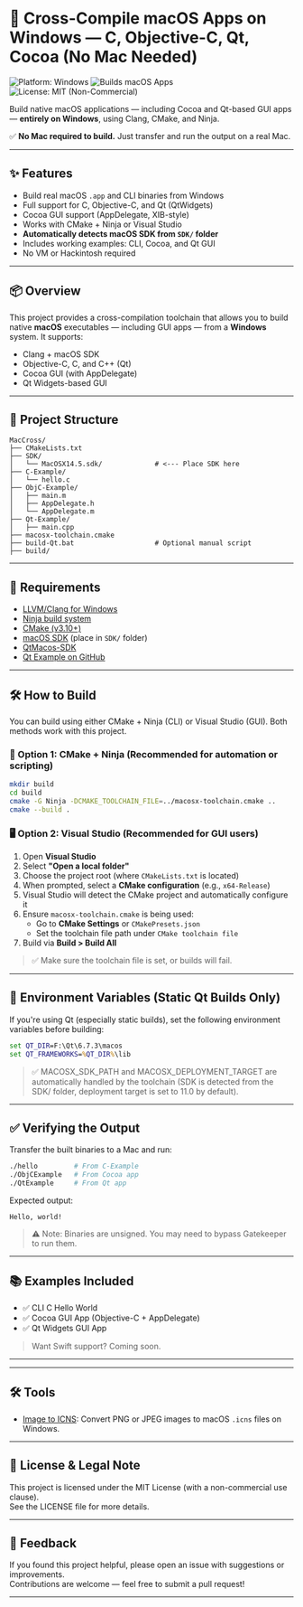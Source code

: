 # 🧰 Cross-Compile macOS Apps on Windows — C, Objective-C, Qt, Cocoa (No Mac Needed)

![Platform: Windows](https://img.shields.io/badge/platform-Windows-blue)
![Builds macOS Apps](https://img.shields.io/badge/builds-macOS-brightgreen)
![License: MIT (Non-Commercial)](https://img.shields.io/badge/license-MIT--NC-yellow)

Build native macOS applications — including Cocoa and Qt-based GUI apps — **entirely on Windows**, using Clang, CMake, and Ninja.

✅ **No Mac required to build.** Just transfer and run the output on a real Mac.

---

## ✨ Features

- Build real macOS `.app` and CLI binaries from Windows
- Full support for C, Objective-C, and Qt (QtWidgets)
- Cocoa GUI support (AppDelegate, XIB-style)
- Works with CMake + Ninja or Visual Studio
- **Automatically detects macOS SDK from `SDK/` folder**
- Includes working examples: CLI, Cocoa, and Qt GUI
- No VM or Hackintosh required

---

## 📦 Overview

This project provides a cross-compilation toolchain that allows you to build native **macOS** executables — including GUI apps — from a **Windows** system. It supports:

- Clang + macOS SDK
- Objective-C, C, and C++ (Qt)
- Cocoa GUI (with AppDelegate)
- Qt Widgets-based GUI

---

## 📁 Project Structure

```
MacCross/
├── CMakeLists.txt
├── SDK/
│   └── MacOSX14.5.sdk/             # <--- Place SDK here
├── C-Example/
│   └── hello.c
├── ObjC-Example/
│   ├── main.m
│   ├── AppDelegate.h
│   └── AppDelegate.m
├── Qt-Example/
│   ├── main.cpp
├── macosx-toolchain.cmake
├── build-Qt.bat                    # Optional manual script
├── build/
```

---

## 🔧 Requirements

- [LLVM/Clang for Windows](https://releases.llvm.org/)
- [Ninja build system](https://github.com/ninja-build/ninja/releases)
- [CMake (v3.10+)](https://cmake.org/download/)
- [macOS SDK](https://github.com/phracker/MacOSX-SDKs/releases/tag/11.3) (place in `SDK/` folder)
- [QtMacos-SDK](https://github.com/LongSoft/qt-6-static-universal-macos)
- [Qt Example on GitHub](https://github.com/pyinstxtractor/Pyextract/tree/PyInstaller-Archive-Viewer)

---

## 🛠️ How to Build

You can build using either CMake + Ninja (CLI) or Visual Studio (GUI). Both methods work with this project.

### 🔧 Option 1: CMake + Ninja (Recommended for automation or scripting)

```bash
mkdir build
cd build
cmake -G Ninja -DCMAKE_TOOLCHAIN_FILE=../macosx-toolchain.cmake ..
cmake --build .
```

### 🖥️ Option 2: Visual Studio (Recommended for GUI users)

1. Open **Visual Studio**
2. Select **"Open a local folder"**
3. Choose the project root (where `CMakeLists.txt` is located)
4. When prompted, select a **CMake configuration** (e.g., `x64-Release`)
5. Visual Studio will detect the CMake project and automatically configure it
6. Ensure `macosx-toolchain.cmake` is being used:
   - Go to **CMake Settings** or `CMakePresets.json`
   - Set the toolchain file path under `CMake toolchain file`
7. Build via **Build > Build All**

> ✅ Make sure the toolchain file is set, or builds will fail.

---

## 📌 Environment Variables (Static Qt Builds Only)

If you're using Qt (especially static builds), set the following environment variables before building:

```cmd
set QT_DIR=F:\Qt\6.7.3\macos
set QT_FRAMEWORKS=%QT_DIR%\lib
```

> ✅ MACOSX_SDK_PATH and MACOSX_DEPLOYMENT_TARGET are automatically handled by the toolchain (SDK is detected from the SDK/ folder, deployment target is set to 11.0 by default).

---

## ✅ Verifying the Output

Transfer the built binaries to a Mac and run:

```bash
./hello         # From C-Example
./ObjCExample   # From Cocoa app
./QtExample     # From Qt app
```

Expected output:

```
Hello, world!
```

> ⚠️ Note: Binaries are unsigned. You may need to bypass Gatekeeper to run them.

---

## 📚 Examples Included

- ✅ CLI C Hello World
- ✅ Cocoa GUI App (Objective-C + AppDelegate)
- ✅ Qt Widgets GUI App

> Want Swift support? Coming soon.

---

---

## 🛠️ Tools

- [Image to ICNS](https://github.com/modz2014/ImageToIcns): Convert PNG or JPEG images to macOS `.icns` files on Windows.

---



## 📜 License & Legal Note

This project is licensed under the MIT License (with a non-commercial use clause).  
See the LICENSE file for more details.

---

## 💬 Feedback

If you found this project helpful, please open an issue with suggestions or improvements.  
Contributions are welcome — feel free to submit a pull request!

---

